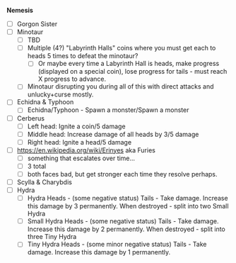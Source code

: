 **Nemesis**
- [ ] Gorgon Sister
- [ ] Minotaur
	- [ ] TBD
	- [ ] Multiple (4?) "Labyrinth Halls" coins where you must get each to heads 5 times to defeat the minotaur?
		- [ ] Or maybe every time a Labyrinth Hall is heads, make progress (displayed on a special coin), lose progress for tails - must reach X progress to advance.
	- [ ] Minotaur disrupting you during all of this with direct attacks and unlucky+curse mostly.
- [ ] Echidna & Typhoon
	- [ ] Echidna/Typhoon - Spawn a monster/Spawn a monster
- [ ] Cerberus
	- [ ] Left head: Ignite a coin/5 damage
	- [ ] Middle head: Increase damage of all heads by 3/5 damage
	- [ ] Right head: Ignite a head/5 damage
- [ ] https://en.wikipedia.org/wiki/Erinyes aka Furies
	- [ ] something that escalates over time...
	- [ ] 3 total
	- [ ] both faces bad, but get stronger each time they resolve perhaps.
- [ ] Scylla & Charybdis
- [ ] Hydra
	- [ ] Hydra Heads - (some negative status) Tails - Take damage. Increase this damage by 3 permanently. When destroyed - split into two Small Hydra
	- [ ] Small Hydra Heads - (some negative status) Tails - Take damage. Increase this damage by 2 permanently. When destroyed - split into three Tiny Hydra
	- [ ] Tiny Hydra Heads - (some minor negative status) Tails - Take damage. Increase this damage by 1 permanently.